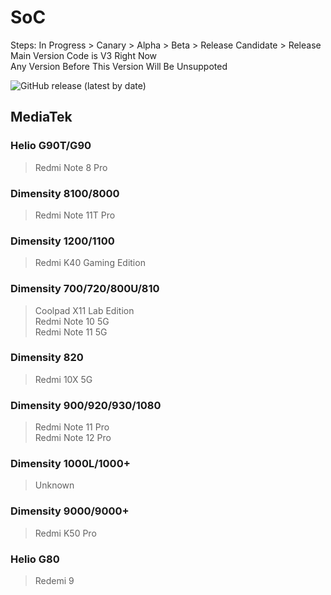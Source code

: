 # SoC
Steps: In Progress > Canary > Alpha > Beta > Release Candidate > Release   
Main Version Code is V3 Right Now   
Any Version Before This Version Will Be Unsuppoted   

![GitHub release (latest by date)](https://img.shields.io/github/v/release/naranyinyun/Apodidae?color=%23773bf9&label=Apodidae&style=flat-square)
## MediaTek
### Helio G90T/G90 <Badge type="tip" text="Release" />
> Redmi Note 8 Pro  
### Dimensity 8100/8000 <Badge type="tip" text="Release" />
> Redmi Note 11T Pro  
### Dimensity 1200/1100 <Badge type="tip" text="Release" />
> Redmi K40 Gaming Edition  
### Dimensity 700/720/800U/810 <Badge type="info" text="Release Candidate" />
> Coolpad X11 Lab Edition    
> Redmi Note 10 5G  
> Redmi Note 11 5G  
### Dimensity 820 <Badge type="info" text="Release Candidate" />
> Redmi 10X 5G   
### Dimensity 900/920/930/1080 <Badge type="info" text="Release Candidate" />
> Redmi Note 11 Pro  
> Redmi Note 12 Pro  
### Dimensity 1000L/1000+ <Badge type="info" text="Release Candidate" />
> Unknown
### Dimensity 9000/9000+ <Badge type="info" text="Release Candidate" />
> Redmi K50 Pro
### Helio G80 <Badge type="warning" text="Alpha" />
> Redemi 9

